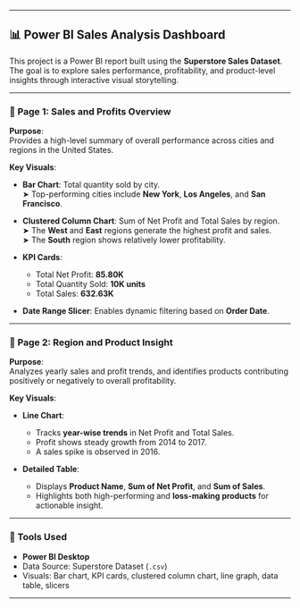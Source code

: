
---

## 📊 Power BI Sales Analysis Dashboard

This project is a Power BI report built using the **Superstore Sales Dataset**. The goal is to explore sales performance, profitability, and product-level insights through interactive visual storytelling.

---

### 🔹 Page 1: **Sales and Profits Overview**

**Purpose**:  
Provides a high-level summary of overall performance across cities and regions in the United States.

**Key Visuals**:
- **Bar Chart**: Total quantity sold by city.  
  ➤ Top-performing cities include **New York**, **Los Angeles**, and **San Francisco**.

- **Clustered Column Chart**: Sum of Net Profit and Total Sales by region.  
  ➤ The **West** and **East** regions generate the highest profit and sales.  
  ➤ The **South** region shows relatively lower profitability.

- **KPI Cards**:  
  - Total Net Profit: **85.80K**  
  - Total Quantity Sold: **10K units**  
  - Total Sales: **632.63K**

- **Date Range Slicer**: Enables dynamic filtering based on **Order Date**.

---

### 🔹 Page 2: **Region and Product Insight**

**Purpose**:  
Analyzes yearly sales and profit trends, and identifies products contributing positively or negatively to overall profitability.

**Key Visuals**:
- **Line Chart**:  
  - Tracks **year-wise trends** in Net Profit and Total Sales.  
  - Profit shows steady growth from 2014 to 2017.  
  - A sales spike is observed in 2016.

- **Detailed Table**:  
  - Displays **Product Name**, **Sum of Net Profit**, and **Sum of Sales**.  
  - Highlights both high-performing and **loss-making products** for actionable insight.

---

### 📌 Tools Used

- **Power BI Desktop**
- Data Source: Superstore Dataset (`.csv`)
- Visuals: Bar chart, KPI cards, clustered column chart, line graph, data table, slicers

---
